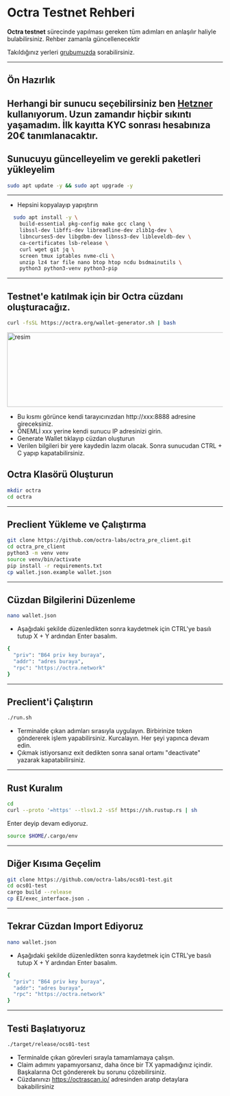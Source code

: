 # Octra Testnet Rehberi

**Octra testnet** sürecinde yapılması gereken tüm adımları en anlaşılır haliyle bulabilirsiniz. Rehber zamanla güncellenecektir

Takıldığınız yerleri [grubumuzda](https://t.me/GoldenZoneWeb3) sorabilirsiniz.

---

## Ön Hazırlık

Herhangi bir sunucu seçebilirsiniz ben [Hetzner](https://hetzner.cloud/?ref=5p4lj5PZKsew) kullanıyorum. Uzun zamandır hiçbir sıkıntı yaşamadım. İlk kayıtta KYC sonrası hesabınıza  20€ tanımlanacaktır.
---

## Sunucuyu güncelleyelim ve gerekli paketleri yükleyelim

```bash
sudo apt update -y && sudo apt upgrade -y
```
---

- Hepsini kopyalayıp yapıştırın

```bash
  sudo apt install -y \
    build-essential pkg-config make gcc clang \
    libssl-dev libffi-dev libreadline-dev zlib1g-dev \
    libncurses5-dev libgdbm-dev libnss3-dev libleveldb-dev \
    ca-certificates lsb-release \
    curl wget git jq \
    screen tmux iptables nvme-cli \
    unzip lz4 tar file nano btop htop ncdu bsdmainutils \
    python3 python3-venv python3-pip
```
---

## Testnet'e katılmak için bir **Octra cüzdanı** oluşturacağız.

```bash
curl -fsSL https://octra.org/wallet-generator.sh | bash
```
<img width="922" height="174" alt="resim" src="https://github.com/user-attachments/assets/6d991066-04d5-4d69-aa37-206adf7bc606" />

- Bu kısmı görünce kendi tarayıcınızdan http://xxx:8888 adresine gireceksiniz.
- ÖNEMLİ xxx yerine kendi sunucu IP adresinizi girin.
- Generate Wallet tıklayıp cüzdan oluşturun
- Verilen bilgileri bir yere kaydedin lazım olacak. Sonra sunucudan CTRL + C yapıp kapatabilirsiniz.

## Octra Klasörü Oluşturun

```bash
mkdir octra
cd octra
```
---

## Preclient Yükleme ve Çalıştırma

```bash
git clone https://github.com/octra-labs/octra_pre_client.git
cd octra_pre_client
python3 -m venv venv
source venv/bin/activate
pip install -r requirements.txt
cp wallet.json.example wallet.json
```
---

## Cüzdan Bilgilerini Düzenleme

```bash
nano wallet.json
```
- Aşağıdaki şekilde düzenledikten sonra kaydetmek için CTRL'ye basılı tutup X + Y ardından Enter basalım.

```bash
{
  "priv": "B64 priv key buraya",
  "addr": "adres buraya",
  "rpc": "https://octra.network"
}
```
---

## Preclient'i Çalıştırın

```bash
./run.sh
```
- Terminalde çıkan adımları sırasıyla uygulayın. Birbirinize token göndererek işlem yapabilirsiniz. Kurcalayın. Her şeyi yapınca devam edin.
- Çıkmak istiyorsanız exit dedikten sonra sanal ortamı "deactivate" yazarak kapatabilirsiniz.

---

## Rust Kuralım

```bash
cd
curl --proto '=https' --tlsv1.2 -sSf https://sh.rustup.rs | sh
```
Enter deyip devam ediyoruz.

```bash
source $HOME/.cargo/env
```
---

## Diğer Kısıma Geçelim

```bash
git clone https://github.com/octra-labs/ocs01-test.git
cd ocs01-test
cargo build --release
cp EI/exec_interface.json .
```
---

## Tekrar Cüzdan Import Ediyoruz

```bash
nano wallet.json
```
- Aşağıdaki şekilde düzenledikten sonra kaydetmek için CTRL'ye basılı tutup X + Y ardından Enter basalım.

```bash
{
  "priv": "B64 priv key buraya",
  "addr": "adres buraya",
  "rpc": "https://octra.network"
}
```
---

## Testi Başlatıyoruz

```bash
./target/release/ocs01-test
```

- Terminalde çıkan görevleri sırayla tamamlamaya çalışın.
- Claim adımını yapamıyorsanız, daha önce bir TX yapmadığınız içindir. Başkalarına Oct göndererek bu sorunu çözebilirsiniz.
- Cüzdanınızı https://octrascan.io/ adresinden aratıp detaylara bakabilirsiniz
